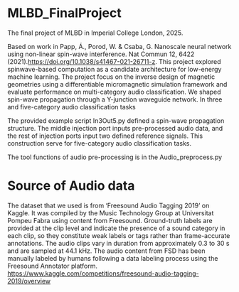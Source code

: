 # MLBD_FinalProject
The final project of MLBD in Imperial College London, 2025.

Based on work in Papp, Á., Porod, W. & Csaba, G. Nanoscale neural network using non-linear spin-wave interference. Nat Commun 12, 6422 (2021).https://doi.org/10.1038/s41467-021-26711-z.
This project explored spinwave-based computation as a candidate architecture for low-energy machine learning. The project focus on the inverse design of magnetic geometries using a differentiable micromagnetic simulation framework and evaluate performance on multi-category audio classification. We shaped spin-wave propagation through a Y-junction waveguide network. In three and five-category audio classification tasks

The provided example script In3Out5.py defined a spin-wave propagation structure. The middle injection port inputs pre-processed audio data, and the rest of injection ports input two defined reference signals. This construction serve for five-category audio classification tasks.

The tool functions of audio pre-processing is in the Audio_preprocess.py

# Source of Audio data
The dataset that we used is from ‘Freesound Audio Tagging 2019’ on Kaggle. It was compiled by the Music Technology Group at Universitat Pompeu Fabra using content from Freesound. Ground-truth labels are provided at the clip level and indicate the presence of a sound category in each clip, so they constitute weak labels or tags rather than frame-accurate annotations. The audio clips vary in duration from approximately 0.3 to 30 s and are sampled at 44.1 kHz. The audio content from FSD has been manually labeled by humans following a data labeling process using the Freesound Annotator platform. https://www.kaggle.com/competitions/freesound-audio-tagging-2019/overview
